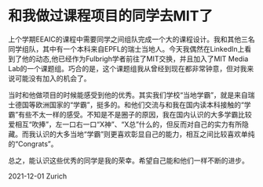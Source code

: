 # 和我做过课程项目的同学去MIT了

上个学期EEAIC的课程中需要同学之间组队完成一个大的课程设计。我和其他三名同学组队，其中有一个本科来自EPFL的瑞士当地人。今天我偶然在LinkedIn上看到了他的动态,他已经作为Fulbrigh学者前往了MIT交换，并且加入了MIT Media Lab的一个课题组。巧合的是，这个课题组我从曾经到现在都非常钟意，但对我来说可能没有加入的机会了。

当时和他做项目的时候能感受到他的优秀。其实我们学校“当地学霸”，就是来自瑞士德国等欧洲国家的“学霸”，挺多的。和他们交流与和我在国内读本科接触的“学霸”有些不太一样的感受。不知是不是圈子的原因，我在国内认识的大多学霸比较爱相互“吹捧”，左一口右一口“X神”、“X总”什么的，但反而对自己的实力有所隐藏。而我认识的大多当地“学霸”则更喜欢彰显自己的能力，相互之间比较喜欢单纯的“Congrats”。

总之，能认识这些优秀的同学是我的荣幸。希望自己能和他们一样不断的进步。

2021-12-01 Zurich
